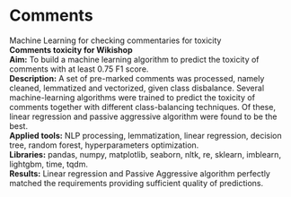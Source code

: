 # Comments
Machine Learning for checking commentaries for toxicity   
**Comments toxicity for Wikishop**  
**Aim:** To build a machine learning algorithm to predict the toxicity of comments with at least 0.75 F1 score.  
**Description:** A set of pre-marked comments was processed, namely cleaned, lemmatized and vectorized, given class disbalance. Several machine-learning algorithms were trained to predict the toxicity of comments together with different class-balancing techniques. Of these, linear regression and passive aggressive algorithm were found to be the best.  
**Applied tools:** NLP processing, lemmatization, linear regression, decision tree, random forest, hyperparameters optimization.  
**Libraries:** pandas, numpy, matplotlib, seaborn, nltk, re, sklearn, imblearn, lightgbm, time, tqdm.  
**Results:** Linear regression and Passive Aggressive algorithm perfectly matched the requirements providing sufficient quality of predictions.  
